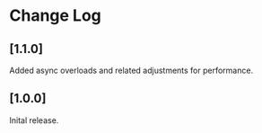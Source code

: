 # Change Log

## [1.1.0]

Added async overloads and related adjustments for performance.

## [1.0.0]

Inital release.
